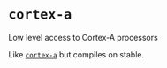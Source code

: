 # `cortex-a`

Low level access to Cortex-A processors

Like [`cortex-a`] but compiles on stable.

[`cortex-a`]: https://crates.io/crates/cortex-a
